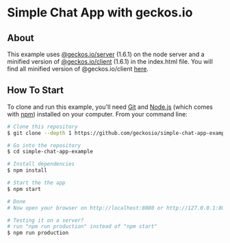 # Simple Chat App with geckos.io

## About

This example uses [@geckos.io/server](https://www.npmjs.com/package/@geckos.io/server) (1.6.1) on the node server and a minified version of [@geckos.io/client](https://www.npmjs.com/package/@geckos.io/client) (1.6.1) in the index.html file. You will find all minified version of @geckos.io/client [here](https://github.com/geckosio/geckos.io/tree/master/bundles).

## How To Start

To clone and run this example, you'll need [Git](https://git-scm.com) and [Node.js](https://nodejs.org/en/download/) (which comes with [npm](http://npmjs.com)) installed on your computer. From your command line:

```bash
# Clone this repository
$ git clone --depth 1 https://github.com/geckosio/simple-chat-app-example.git

# Go into the repository
$ cd simple-chat-app-example

# Install dependencies
$ npm install

# Start the the app
$ npm start

# Done
# Now open your browser on http://localhost:8080 or http://127.0.0.1:8080

# Testing it on a server?
# run "npm run production" instead of "npm start"
$ npm run production
```
